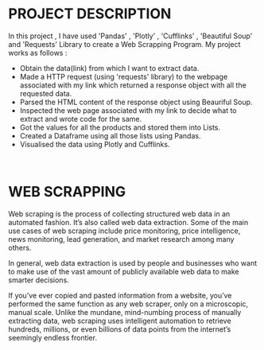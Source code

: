 <h1>PROJECT DESCRIPTION</h1>
In this project , I have used 'Pandas' , 'Plotly' , 'Cufflinks' , 'Beautiful Soup' and 'Requests' Library to create a Web Scrapping Program.
My project works as follows :

- Obtain the data(link) from which I want to extract data. 
- Made a HTTP request (using 'requests' library) to the webpage associated with my link which returned a response object with all the requested data.
- Parsed the HTML content of the response object using Beauriful Soup.
- Inspected the web page associated with my link to decide what to extract and wrote code for the same.
- Got the values for all the products and stored them into Lists.
- Created a Dataframe using all those lists using Pandas.
- Visualised the data using Plotly and Cufflinks.

<br>

<h1>WEB SCRAPPING</h1>

Web scraping is the process of collecting structured web data in an automated fashion. It’s also called web data extraction. Some of the main use cases of web scraping include price monitoring, price intelligence, news monitoring, lead generation, and market research among many others.

In general, web data extraction is used by people and businesses who want to make use of the vast amount of publicly available web data to make smarter decisions.

If you’ve ever copied and pasted information from a website, you’ve performed the same function as any web scraper, only on a microscopic, manual scale. Unlike the mundane, mind-numbing process of manually extracting data, web scraping uses intelligent automation to retrieve hundreds, millions, or even billions of data points from the internet’s seemingly endless frontier.

<br>

